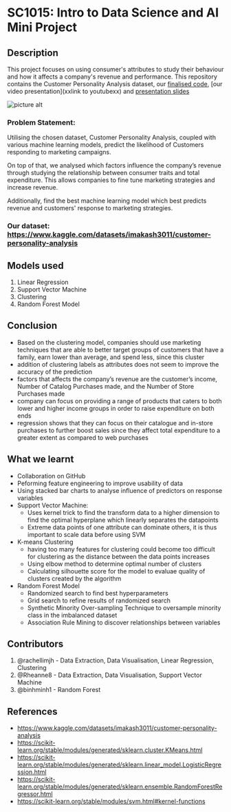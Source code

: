 # SC1015: Intro to Data Science and AI Mini Project

## Description
This project focuses on using consumer's attributes to study their behaviour and how it affects a company's revenue and performance. This repository contains the Customer Personality Analysis dataset, our [finalised code](https://github.com/rachellimjh/SC1015-Project/blob/dev-Rheanne/SC1015%20Mini%20Project.ipynb), [our video presentation](xxlink to youtubexx) and [presentation slides](https://docs.google.com/presentation/d/1V_O93jwCH7PgBfjQjZVZRz-8-6U-Xy1T1Y123nR3gIc/edit?usp=sharing)

![picture alt](https://user-images.githubusercontent.com/125848730/233687564-2f2e706f-7574-4674-a3ae-e277b30f01fc.png)



### Problem Statement: 
Utilising the chosen dataset, Customer Personality Analysis, coupled with various machine learning models, predict the likelihood of Customers responding to marketing campaigns.

On top of that, we analysed which factors influence the company’s revenue through studying the relationship between consumer traits and total expenditure. This allows companies to fine tune marketing strategies and increase revenue. 

Additionally, find the best machine learning model which best predicts revenue and customers' response to marketing strategies. 

### Our dataset: https://www.kaggle.com/datasets/imakash3011/customer-personality-analysis 
 
## Models used
1. Linear Regression
2. Support Vector Machine
3. Clustering
4. Random Forest Model

## Conclusion 
* Based on the clustering model, companies should use marketing techniques that are able to better target groups of customers that have a family, earn lower than average, and spend less, since this cluster
* addition of clustering labels as attributes does not seem to improve the accuracy of the prediction
* factors that affects the company’s revenue are the customer’s income, Number of Catalog Purchases made, and the Number of Store Purchases made
* company can focus on providing a range of products that caters to both lower and higher income groups in order to raise expenditure on both ends
* regression shows that they can focus on their catalogue and in-store purchases to further boost sales since they affect total expenditure to a greater extent as compared to web purchases


## What we learnt
* Collaboration on GitHub
* Peforming feature engineering to improve usability of data
* Using stacked bar charts to analyse influence of predictors on response variables
* Support Vector Machine: 
     - Uses kernel trick to find the transform data to a higher dimension to find the optimal hyperplane which linearly separates the datapoints
     - Extreme data points of one attribute can dominate others, it is thus important to scale data before using SVM
* K-means Clustering
     - having too many features for clustering could become too difficult for clustering as the distance between the data points increases
     - Using elbow method to determine optimal number of clusters
     - Calculating silhouette score for the model to evaluae quality of clusters created by the algorithm
* Random Forest Model
     - Randomized search to find best hyperparameters
     - Grid search to refine results of randomized search 
     - Synthetic Minority Over-sampling Technique to oversample minority class in the imbalanced dataset
     - Association Rule Mining to discover relationships between variables 

## Contributors 
 1. @rachellimjh - Data Extraction, Data Visualisation, Linear Regression, Clustering
 2. @Rheanne8 - Data Extraction, Data Visualisation, Support Vector Machine
 3. @binhminh1 - Random Forest

## References
* https://www.kaggle.com/datasets/imakash3011/customer-personality-analysis 
* https://scikit-learn.org/stable/modules/generated/sklearn.cluster.KMeans.html
* https://scikit-learn.org/stable/modules/generated/sklearn.linear_model.LogisticRegression.html
* https://scikit-learn.org/stable/modules/generated/sklearn.ensemble.RandomForestRegressor.html
* https://scikit-learn.org/stable/modules/svm.html#kernel-functions
 
